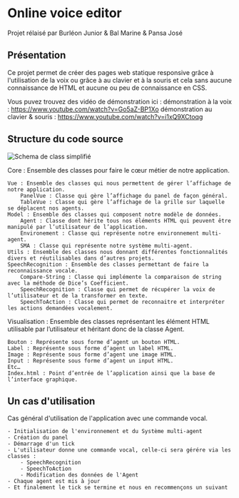 # Online voice editor
Projet rélaisé par Burléon Junior & Bal Marine & Pansa José

## Présentation
Ce projet permet de créer des pages web statique responsive grâce à l'utilisation de la voix ou grâce à au clavier et à la souris et cela sans aucune connaissance de HTML et aucune ou peu de connaissance en CSS.

Vous puvez trouvez des vidéo de démonstration ici :
démonstration à la voix : https://www.youtube.com/watch?v=Go5aZ-BP1Xo
démonstration au clavier & souris : https://www.youtube.com/watch?v=i1xQ9XCtoqg

## Structure du code source
![Schema de class simplifié](https://lh6.googleusercontent.com/WJcq1jiZSzm9PtmEsjsPoHvuKeS8Ck5hdMQvTo_0A3NOari00offFaxyFL9v0rLsqQC65NNGL8_Y1iI=w1919-h950-rw)


Core : Ensemble des classes pour faire le cœur métier de notre application.

    Vue : Ensemble des classes qui nous permettent de gérer l’affichage de notre application.
        PanelVue : Classe qui gère l’affichage du panel de façon général. 
        TableVue : Classe qui gère l’affichage de la grille sur laquelle se déplacent nos agents.
    Model : Ensemble des classes qui composent notre modèle de données.
        Agent : Classe dont hérite tous nos éléments HTML qui peuvent être manipulé par l’utilisateur de l’application. 
        Environement : Classe qui représente notre environnement multi-agent. 
        SMA : Classe qui représente notre système multi-agent.
    Utils : Ensemble des classes nous donnant différentes fonctionnalités divers et réutilisables dans d’autres projets.
    SpeechRecognition : Ensemble des classes permettant de faire la reconnaissance vocale.
        Compare-String : Classe qui implémente la comparaison de string avec la méthode de Dice’s Coefficient. 
        SpeechRecognition : Classe qui permet de récupérer la voix de l’utilisateur et de la transformer en texte. 
        SpeechToAction : Classe qui permet de reconnaitre et interpréter les actions demandées vocalement.

Visualisation : Ensemble des classes représentant les élément HTML utilisable par l’utilisateur et héritant donc de la classe Agent.

    Bouton : Représente sous forme d’agent un bouton HTML. 
    Label : Représente sous forme d’agent un label HTML. 
    Image : Représente sous forme d’agent une image HTML. 
    Input : Représente sous forme d’agent un input HTML. 
    Etc… 
    Index.html : Point d’entrée de l’application ainsi que la base de l’interface graphique.

## Un cas d'utilisation 
Cas général d'utilisation de l'application avec une commande vocal.

    - Initialisation de l'environnement et du Système multi-agent
    - Création du panel
    - Démarrage d'un tick
    - L'utilisateur donne une commande vocal, celle-ci sera gérére via les classes :
        - SpeechRecognition
        - SpeechToAction
        - Modification des données de l'Agent
    - Chaque agent est mis à jour    
    - Et finalement le tick se termine et nous en recommençons un suivant
